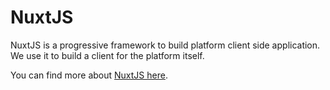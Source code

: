 # NuxtJS

NuxtJS is a progressive framework to build platform client side application. We use it to build a client for the platform itself.

You can find more about [NuxtJS here](https://nuxtjs.org/).
